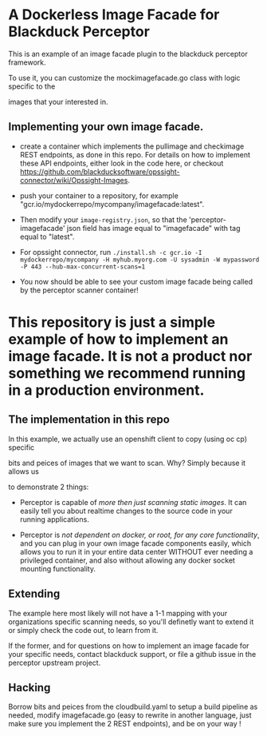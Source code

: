 # A Dockerless Image Facade for Blackduck Perceptor 

This is an example of an image facade plugin to the blackduck perceptor framework.

To use it, you can customize the mockimagefacade.go class with logic specific to the

images that your interested in.

## Implementing your own image facade.

- create a container which implements the pullimage and checkimage REST endpoints, as done in this repo.  For details on how to implement these API endpoints, either look in the code here, or checkout https://github.com/blackducksoftware/opssight-connector/wiki/Opssight-Images. 

- push your container to a repository, for example "gcr.io/mydockerrepo/mycompany/imagefacade:latest".

- Then modify your `image-registry.json`, so that the 'perceptor-imagefacade' json field has image equal to "imagefacade" with tag equal to "latest".

- For opssight connector, run `./install.sh -c gcr.io -I mydockerrepo/mycompany -H myhub.myorg.com -U sysadmin -W mypassword -P 443 --hub-max-concurrent-scans=1`

- You now should be able to see your custom image facade being called by the perceptor scanner container!

# This repository is just a simple example of how to implement an image facade.  It is not a product nor something we recommend running in a production environment.

## The implementation in this repo

In this example, we actually use an openshift client to copy (using oc cp) specific

bits and peices of images that we want to scan.  Why?  Simply because it allows us

to demonstrate 2 things:

- Perceptor is capable of *more then just scanning static images*.  It can easily tell you about
realtime changes to the source code in your running applications.

- Perceptor is *not dependent on docker, or root, for any core functionality*, and you can plug in your
own image facade components easily, which allows you to run it in your entire data center WITHOUT
ever needing a privileged container, and also without allowing any docker socket mounting functionality.

## Extending

The example here most likely will not have a 1-1 mapping with your organizations specific scanning
needs, so you'll definetly want to extend it or simply check the code out, to learn from it.

If the former, and for questions on how to implement an image facade for your specific needs, contact blackduck support, or file a github
issue in the perceptor upstream project.

## Hacking

Borrow bits and peices from the cloudbuild.yaml to setup a build pipeline as needed, modify imagefacade.go (easy to rewrite in another language, just make sure you implement the 2 REST endpoints), and be on your way !
